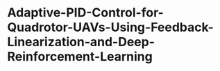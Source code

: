 # Adaptive-PID-Control-for-Quadrotor-UAVs-Using-Feedback-Linearization-and-Deep-Reinforcement-Learning